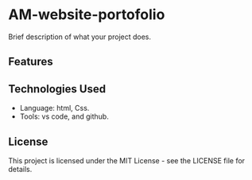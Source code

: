 # AM-website-portofolio

Brief description of what your project does.

## Features

## Technologies Used
- Language: html, Css.
- Tools: vs code, and github.

## License
This project is licensed under the MIT License - see the LICENSE file for details.
